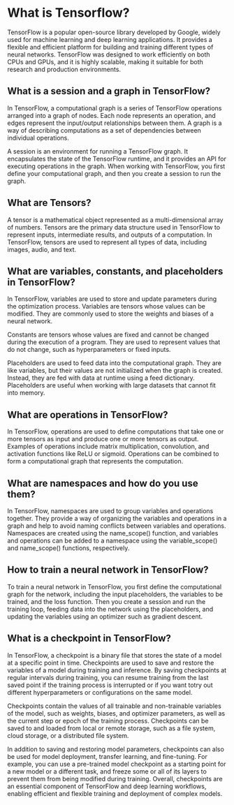 # What is Tensorflow?

TensorFlow is a popular open-source library developed by Google, widely used for machine learning and deep learning applications. It provides a flexible and efficient platform for building and training different types of neural networks. TensorFlow was designed to work efficiently on both CPUs and GPUs, and it is highly scalable, making it suitable for both research and production environments.

## What is a session and a graph in TensorFlow?

In TensorFlow, a computational graph is a series of TensorFlow operations arranged into a graph of nodes. Each node represents an operation, and edges represent the input/output relationships between them. A graph is a way of describing computations as a set of dependencies between individual operations.

A session is an environment for running a TensorFlow graph. It encapsulates the state of the TensorFlow runtime, and it provides an API for executing operations in the graph. When working with TensorFlow, you first define your computational graph, and then you create a session to run the graph.

## What are Tensors?

A tensor is a mathematical object represented as a multi-dimensional array of numbers. Tensors are the primary data structure used in TensorFlow to represent inputs, intermediate results, and outputs of a computation. In TensorFlow, tensors are used to represent all types of data, including images, audio, and text.

## What are variables, constants, and placeholders in TensorFlow?

In TensorFlow, variables are used to store and update parameters during the optimization process. Variables are tensors whose values can be modified. They are commonly used to store the weights and biases of a neural network.

Constants are tensors whose values are fixed and cannot be changed during the execution of a program. They are used to represent values that do not change, such as hyperparameters or fixed inputs.

Placeholders are used to feed data into the computational graph. They are like variables, but their values are not initialized when the graph is created. Instead, they are fed with data at runtime using a feed dictionary. Placeholders are useful when working with large datasets that cannot fit into memory.

## What are operations in TensorFlow?

In TensorFlow, operations are used to define computations that take one or more tensors as input and produce one or more tensors as output. Examples of operations include matrix multiplication, convolution, and activation functions like ReLU or sigmoid. Operations can be combined to form a computational graph that represents the computation.

## What are namespaces and how do you use them?

In TensorFlow, namespaces are used to group variables and operations together. They provide a way of organizing the variables and operations in a graph and help to avoid naming conflicts between variables and operations. Namespaces are created using the name_scope() function, and variables and operations can be added to a namespace using the variable_scope() and name_scope() functions, respectively.

## How to train a neural network in TensorFlow?

To train a neural network in TensorFlow, you first define the computational graph for the network, including the input placeholders, the variables to be trained, and the loss function. Then you create a session and run the training loop, feeding data into the network using the placeholders, and updating the variables using an optimizer such as gradient descent.

## What is a checkpoint in TensorFlow?

In TensorFlow, a checkpoint is a binary file that stores the state of a model at a specific point in time. Checkpoints are used to save and restore the variables of a model during training and inference. By saving checkpoints at regular intervals during training, you can resume training from the last saved point if the training process is interrupted or if you want totry out different hyperparameters or configurations on the same model.

Checkpoints contain the values of all trainable and non-trainable variables of the model, such as weights, biases, and optimizer parameters, as well as the current step or epoch of the training process. Checkpoints can be saved to and loaded from local or remote storage, such as a file system, cloud storage, or a distributed file system.

In addition to saving and restoring model parameters, checkpoints can also be used for model deployment, transfer learning, and fine-tuning. For example, you can use a pre-trained model checkpoint as a starting point for a new model or a different task, and freeze some or all of its layers to prevent them from being modified during training. Overall, checkpoints are an essential component of TensorFlow and deep learning workflows, enabling efficient and flexible training and deployment of complex models.
